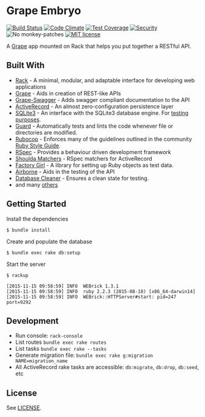# Grape Embryo
[![Build Status](https://travis-ci.org/wilsonsilva/grape-embryo.svg?branch=master)](https://travis-ci.org/wilsonsilva/grape-embryo)
[![Code Climate](https://codeclimate.com/github/wilsonsilva/grape-embryo/badges/gpa.svg)](https://codeclimate.com/github/wilsonsilva/grape-embryo)
[![Test Coverage](https://codeclimate.com/github/wilsonsilva/grape-embryo/badges/coverage.svg)](https://codeclimate.com/github/wilsonsilva/grape-embryo/coverage)
[![Security](https://hakiri.io/github/wilsonsilva/grape-embryo/master.svg)](https://hakiri.io/github/wilsonsilva/grape-embryo/master)
![No monkey-patches](https://img.shields.io/badge/monkey--patches-0-brightgreen.svg)
[![MIT license](http://img.shields.io/badge/license-MIT-brightgreen.svg)](http://opensource.org/licenses/MIT)

A [Grape](http://github.com/ruby-grape/grape) app mounted on Rack that helps you put together a RESTful API.

## Built With
* [Rack](https://github.com/rack/rack) - A minimal, modular, and adaptable interface for developing web applications
* [Grape](https://github.com/ruby-grape/grape) - Aids in creation of REST-like APIs
* [Grape-Swagger](https://github.com/ruby-grape/grape-swagger) - Adds swagger compliant documentation to the API
* [ActiveRecord](https://github.com/rails/rails/tree/master/activerecord) - An almost zero-configuration persistence
layer
* [SQLite3](https://github.com/sparklemotion/sqlite3-ruby) - An interface with the SQLite3 database engine. For
[testing purposes](https://www.sqlite.org/selfcontained.html).
* [Guard](https://github.com/guard/guard) - Automatically tests and lints the code whenever file or directories are
modified.
* [Rubocop](https://github.com/bbatsov/rubocop) - Enforces many of the guidelines outlined in the community
[Ruby Style Guide](https://github.com/bbatsov/ruby-style-guide).
* [RSpec](https://github.com/rspec/rspec) - Provides a behaviour driven development framework
* [Shoulda Matchers](https://github.com/thoughtbot/shoulda-matchers) - RSpec matchers for ActiveRecord
* [Factory Girl](https://github.com/thoughtbot/factory_girl) - A library for setting up Ruby objects as test data.
* [Airborne](https://github.com/brooklynDev/airborne) - Aids in the testing of the API
* [Database Cleaner](https://github.com/DatabaseCleaner/database_cleaner) - Ensures a clean state for testing.
* and many [others](https://github.com/wilsonsilva/grape-embryo/blob/master/Gemfile)

## Getting Started

Install the dependencies
```
$ bundle install
```

Create and populate the database
```
$ bundle exec rake db:setup
```

Start the server

```
$ rackup

[2015-11-15 09:58:59] INFO  WEBrick 1.3.1
[2015-11-15 09:58:59] INFO  ruby 2.2.3 (2015-08-18) [x86_64-darwin14]
[2015-11-15 09:58:59] INFO  WEBrick::HTTPServer#start: pid=247 port=9292
```

## Development

* Run console: `rack-console`
* List routes `bundle exec rake routes`
* List tasks `bundle exec rake --tasks`
* Generate migration file: `bundle exec rake g:migration NAME=migration_name`
* All ActiveRecord rake tasks are accessible: `db:migrate`, `db:drop`, `db:seed`, etc

## License

See [LICENSE](https://github.com/wilsonsilva/grape-embryo/blob/master/LICENSE).
